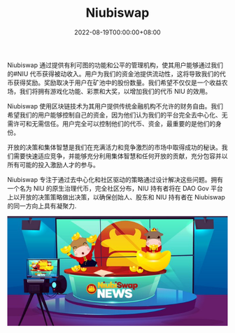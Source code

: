 ﻿---
title: "Niubiswap"
description: "Binance Smart Chain 上排名第一的中国 AMM 和收益农场。小牛在我们的平台上提供游戏化、彩票和大奖，为我们的用户带来更多乐趣。"
date: 2022-08-19T00:00:00+08:00
lastmod: 2022-08-19T00:00:00+08:00
draft: false
authors: ["浮尘"]
featuredImage: "niubiswap.png"
tags: ["DeFi","Niubiswap"]
categories: ["nfts"]
nfts: ["DeFi"]
blockchain: "BSC"
website: "https://niubiswap.com/"
twitter: "https://twitter.com/officialniubi"
discord: ""
telegram: "https://t.me/niubiswap1"
github: "https://github.com/niubiswap-public/contracts"
youtube: ""
twitch: ""
facebook: ""
instagram: ""
reddit: ""
medium: "https://niubiswap.medium.com/"
steam: ""
gitbook: ""
googleplay: ""
appstore: ""
status: "Live"
weight: 
lightgallery: true
toc: true
pinned: false
recommend: false
recommend1: false
---
Niubiswap 通过提供有利可图的功能和公平的管理机构，使其用户能够通过我们的#NIU 代币获得被动收入。用户为我们的资金池提供流动性，这将导致我们的代币获得奖励。奖励取决于用户在矿池中的股份数量。我们希望不仅仅是一个收益农场，我们将拥有游戏化功能、彩票和大奖，以增加我们的代币 NIU 的效用。

Niubiswap 使用区块链技术为其用户提供传统金融机构不允许的财务自由。我们希望我们的用户能够控制自己的资金，因为他们认为我们的平台完全去中心化、无需许可和无需信任。用户完全可以控制他们的代币、资金，最重要的是他们的身份。  

开放的决策和集体智慧是我们在充满活力和竞争激烈的市场中取得成功的秘诀。我们需要快速适应竞争，并能够充分利用集体智慧和任何开放的贡献，充分包容并以所有可能的投入激励人才的参与。

Niubiswap 专注于通过去中心化和社区驱动的策略通过设计解决这些问题。拥有一个名为 NIU 的原生治理代币，完全社区分布，NIU 持有者将在 DAO Gov 平台上以开放的决策策略做出决策，以确保创始人、股东和 NIU 持有者在 Niubiswap 的同一方向上具有凝聚力.  

![1](vkQUegyt.jpg)
